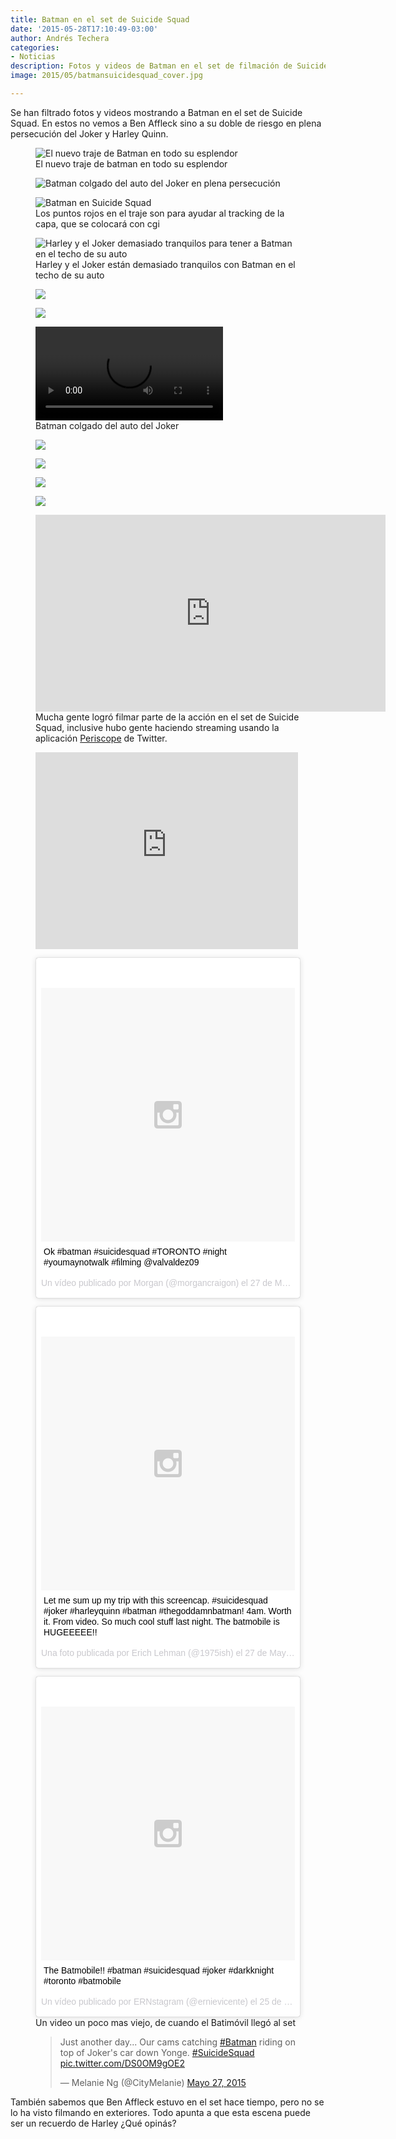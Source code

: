 ```yaml
---
title: Batman en el set de Suicide Squad
date: '2015-05-28T17:10:49-03:00'
author: Andrés Techera
categories:
- Noticias
description: Fotos y videos de Batman en el set de filmación de Suicide Squad
image: 2015/05/batmansuicidesquad_cover.jpg

---
```

Se han filtrado fotos y videos mostrando a Batman en el set de Suicide Squad. En estos no vemos a Ben Affleck sino a su doble de riesgo en plena persecución del Joker y Harley Quinn.
<!--more-->
<figure>
<img src="/img/2015/05/batman.jpg" alt="El nuevo traje de Batman en todo su esplendor" />
<figcaption>
El nuevo traje de batman en todo su esplendor
</figcaption>
</figure>

<figure>
<img src="/img/2015/05/batman_joker_car_chase_01.jpg" alt="Batman colgado del auto del Joker en plena persecución"/>
</figure>

<figure>
<img src="/img/2015/05/batman_joker_car_chase_02.jpg" alt="Batman en Suicide Squad" />
<figcaption>
Los puntos rojos en el traje son para ayudar al tracking de la capa, que se colocará con cgi
</figcaption>
</figure>

<figure>
<img src="/img/2015/05/batman_joker_car_chase_03.jpg" alt="Harley y el Joker demasiado tranquilos para tener a Batman en el techo de su auto" />
<figcaption>
Harley y el Joker están demasiado tranquilos con Batman en el techo de su auto
</figcaption>
</figure>

<figure>
<img src="/img/2015/05/batman_joker_car_chase_04.jpg" />
</figure>

<figure>
<img src="/img/2015/05/batman_joker_car_chase_05.jpg" />
</figure>

<figure>
<video controls>
<source src="/img/2015/05/batman_joker_car_chase_vid.mp4" type="video/mp4" />
</video>
<figcaption>
Batman colgado del auto del Joker
</figcaption>
</figure>

<figure>
<img src="/img/2015/05/joker_car_body_00.jpg" />
</figure>

<figure>
<img src="/img/2015/05/joker_car_body_01.jpg" />
</figure>

<figure>
<img src="/img/2015/05/joker_car_chase_01.jpg" />
</figure>

<figure>
<img src="/img/2015/05/batmobile_01.jpg" />
</figure>

<figure>
<iframe width="560" height="315" src="https://www.youtube.com/embed/V2hCJ2oqjUc" frameborder="0" allowfullscreen></iframe>
<figcaption>
Mucha gente logró filmar parte de la acción en el set de Suicide Squad, inclusive hubo gente haciendo streaming usando la aplicación <a href="https://persicope.tv" title="Periscope">Periscope</a> de Twitter.
</figcaption>
</figure>

<figure>
<iframe width="420" height="315" src="https://www.youtube.com/embed/M2GTWj9sUPA" frameborder="0" allowfullscreen></iframe>
</figure>

<figure>
<blockquote class="instagram-media" data-instgrm-captioned data-instgrm-version="4" style=" background:#FFF; border:0; border-radius:3px; box-shadow:0 0 1px 0 rgba(0,0,0,0.5),0 1px 10px 0 rgba(0,0,0,0.15); margin: 1px; max-width:658px; padding:0; width:99.375%; width:-webkit-calc(100% - 2px); width:calc(100% - 2px);"><div style="padding:8px;"> <div style=" background:#F8F8F8; line-height:0; margin-top:40px; padding:50% 0; text-align:center; width:100%;"> <div style=" background:url(data:image/png;base64,iVBORw0KGgoAAAANSUhEUgAAACwAAAAsCAMAAAApWqozAAAAGFBMVEUiIiI9PT0eHh4gIB4hIBkcHBwcHBwcHBydr+JQAAAACHRSTlMABA4YHyQsM5jtaMwAAADfSURBVDjL7ZVBEgMhCAQBAf//42xcNbpAqakcM0ftUmFAAIBE81IqBJdS3lS6zs3bIpB9WED3YYXFPmHRfT8sgyrCP1x8uEUxLMzNWElFOYCV6mHWWwMzdPEKHlhLw7NWJqkHc4uIZphavDzA2JPzUDsBZziNae2S6owH8xPmX8G7zzgKEOPUoYHvGz1TBCxMkd3kwNVbU0gKHkx+iZILf77IofhrY1nYFnB/lQPb79drWOyJVa/DAvg9B/rLB4cC+Nqgdz/TvBbBnr6GBReqn/nRmDgaQEej7WhonozjF+Y2I/fZou/qAAAAAElFTkSuQmCC); display:block; height:44px; margin:0 auto -44px; position:relative; top:-22px; width:44px;"></div></div> <p style=" margin:8px 0 0 0; padding:0 4px;"> <a href="https://instagram.com/p/3LZ5xsIia5/" style=" color:#000; font-family:Arial,sans-serif; font-size:14px; font-style:normal; font-weight:normal; line-height:17px; text-decoration:none; word-wrap:break-word;" target="_top">Ok #batman #suicidesquad #TORONTO #night #youmaynotwalk #filming @valvaldez09</a></p> <p style=" color:#c9c8cd; font-family:Arial,sans-serif; font-size:14px; line-height:17px; margin-bottom:0; margin-top:8px; overflow:hidden; padding:8px 0 7px; text-align:center; text-overflow:ellipsis; white-space:nowrap;">Un vídeo publicado por Morgan (@morgancraigon) el <time style=" font-family:Arial,sans-serif; font-size:14px; line-height:17px;" datetime="2015-05-27T08:11:41+00:00">27 de May de 2015 a la(s) 1:11 PDT</time></p></div></blockquote>
</figure>

<figure>
<blockquote class="instagram-media" data-instgrm-captioned data-instgrm-version="4" style=" background:#FFF; border:0; border-radius:3px; box-shadow:0 0 1px 0 rgba(0,0,0,0.5),0 1px 10px 0 rgba(0,0,0,0.15); margin: 1px; max-width:658px; padding:0; width:99.375%; width:-webkit-calc(100% - 2px); width:calc(100% - 2px);"><div style="padding:8px;"> <div style=" background:#F8F8F8; line-height:0; margin-top:40px; padding:50% 0; text-align:center; width:100%;"> <div style=" background:url(data:image/png;base64,iVBORw0KGgoAAAANSUhEUgAAACwAAAAsCAMAAAApWqozAAAAGFBMVEUiIiI9PT0eHh4gIB4hIBkcHBwcHBwcHBydr+JQAAAACHRSTlMABA4YHyQsM5jtaMwAAADfSURBVDjL7ZVBEgMhCAQBAf//42xcNbpAqakcM0ftUmFAAIBE81IqBJdS3lS6zs3bIpB9WED3YYXFPmHRfT8sgyrCP1x8uEUxLMzNWElFOYCV6mHWWwMzdPEKHlhLw7NWJqkHc4uIZphavDzA2JPzUDsBZziNae2S6owH8xPmX8G7zzgKEOPUoYHvGz1TBCxMkd3kwNVbU0gKHkx+iZILf77IofhrY1nYFnB/lQPb79drWOyJVa/DAvg9B/rLB4cC+Nqgdz/TvBbBnr6GBReqn/nRmDgaQEej7WhonozjF+Y2I/fZou/qAAAAAElFTkSuQmCC); display:block; height:44px; margin:0 auto -44px; position:relative; top:-22px; width:44px;"></div></div> <p style=" margin:8px 0 0 0; padding:0 4px;"> <a href="https://instagram.com/p/3MFAVfPJJO/" style=" color:#000; font-family:Arial,sans-serif; font-size:14px; font-style:normal; font-weight:normal; line-height:17px; text-decoration:none; word-wrap:break-word;" target="_top">Let me sum up my trip with this screencap. #suicidesquad #joker #harleyquinn #batman #thegoddamnbatman! 4am. Worth it. From video. So much cool stuff last night. The batmobile is HUGEEEEE!!</a></p> <p style=" color:#c9c8cd; font-family:Arial,sans-serif; font-size:14px; line-height:17px; margin-bottom:0; margin-top:8px; overflow:hidden; padding:8px 0 7px; text-align:center; text-overflow:ellipsis; white-space:nowrap;">Una foto publicada por Erich Lehman (@1975ish) el <time style=" font-family:Arial,sans-serif; font-size:14px; line-height:17px;" datetime="2015-05-27T14:28:19+00:00">27 de May de 2015 a la(s) 7:28 PDT</time></p></div></blockquote>
</figure>

<figure>
<blockquote class="instagram-media" data-instgrm-captioned data-instgrm-version="4" style=" background:#FFF; border:0; border-radius:3px; box-shadow:0 0 1px 0 rgba(0,0,0,0.5),0 1px 10px 0 rgba(0,0,0,0.15); margin: 1px; max-width:658px; padding:0; width:99.375%; width:-webkit-calc(100% - 2px); width:calc(100% - 2px);"><div style="padding:8px;"> <div style=" background:#F8F8F8; line-height:0; margin-top:40px; padding:50% 0; text-align:center; width:100%;"> <div style=" background:url(data:image/png;base64,iVBORw0KGgoAAAANSUhEUgAAACwAAAAsCAMAAAApWqozAAAAGFBMVEUiIiI9PT0eHh4gIB4hIBkcHBwcHBwcHBydr+JQAAAACHRSTlMABA4YHyQsM5jtaMwAAADfSURBVDjL7ZVBEgMhCAQBAf//42xcNbpAqakcM0ftUmFAAIBE81IqBJdS3lS6zs3bIpB9WED3YYXFPmHRfT8sgyrCP1x8uEUxLMzNWElFOYCV6mHWWwMzdPEKHlhLw7NWJqkHc4uIZphavDzA2JPzUDsBZziNae2S6owH8xPmX8G7zzgKEOPUoYHvGz1TBCxMkd3kwNVbU0gKHkx+iZILf77IofhrY1nYFnB/lQPb79drWOyJVa/DAvg9B/rLB4cC+Nqgdz/TvBbBnr6GBReqn/nRmDgaQEej7WhonozjF+Y2I/fZou/qAAAAAElFTkSuQmCC); display:block; height:44px; margin:0 auto -44px; position:relative; top:-22px; width:44px;"></div></div> <p style=" margin:8px 0 0 0; padding:0 4px;"> <a href="https://instagram.com/p/3Ih8qkFkO2/" style=" color:#000; font-family:Arial,sans-serif; font-size:14px; font-style:normal; font-weight:normal; line-height:17px; text-decoration:none; word-wrap:break-word;" target="_top">The Batmobile!! #batman #suicidesquad #joker #darkknight #toronto #batmobile</a></p> <p style=" color:#c9c8cd; font-family:Arial,sans-serif; font-size:14px; line-height:17px; margin-bottom:0; margin-top:8px; overflow:hidden; padding:8px 0 7px; text-align:center; text-overflow:ellipsis; white-space:nowrap;">Un vídeo publicado por ERNstagram (@ernievicente) el <time style=" font-family:Arial,sans-serif; font-size:14px; line-height:17px;" datetime="2015-05-26T05:24:16+00:00">25 de May de 2015 a la(s) 10:24 PDT</time></p></div></blockquote>
<figcaption>
Un video un poco mas viejo, de cuando el Batimóvil llegó al set
</figcaption>
</figure>

<figure>
<blockquote class="twitter-video" lang="es"><p lang="en" dir="ltr">Just another day... Our cams catching <a href="https://twitter.com/hashtag/Batman?src=hash">#Batman</a> riding on top of Joker&#39;s car down Yonge. <a href="https://twitter.com/hashtag/SuicideSquad?src=hash">#SuicideSquad</a> <a href="http://t.co/DS0OM9gOE2">pic.twitter.com/DS0OM9gOE2</a></p>&mdash; Melanie Ng (@CityMelanie) <a href="https://twitter.com/CityMelanie/status/603480659059941377">Mayo 27, 2015</a></blockquote>
<script async src="//platform.twitter.com/widgets.js" charset="utf-8"></script>
</figure>

<script async defer src="//platform.instagram.com/en_US/embeds.js"></script>

También sabemos que Ben Affleck estuvo en el set hace tiempo, pero no se lo ha visto filmando en exteriores. Todo apunta a que esta escena puede ser un recuerdo de Harley ¿Qué opinás?
